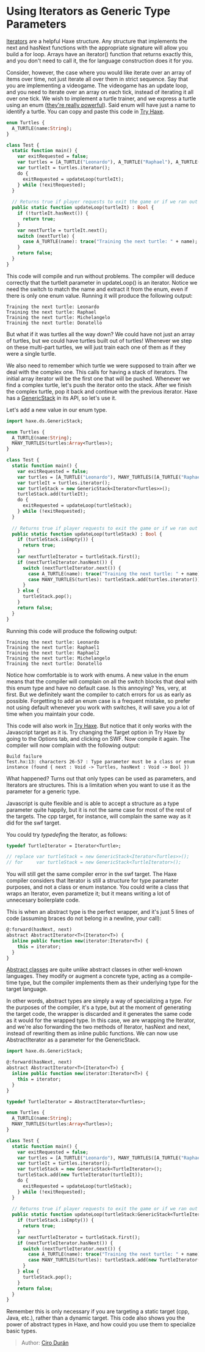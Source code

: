 [tags]: / "abstract-type,type-params,iterator"

# Using Iterators as Generic Type Parameters

[Iterators](https://haxe.org/manual/lf-iterators.html) are a helpful Haxe structure. Any structure that implements the next and hasNext functions with the appropriate signature will allow you build a for loop. Arrays have an iterator() function that returns exactly this, and you don't need to call it, the for language construction does it for you.

Consider, however, the case where you would like iterate over an array of items over time, not just iterate all over them in strict sequence. Say that you are implementing a videogame. The videogame has an update loop, and you need to iterate over an array on each tick, instead of iterating it all over one tick. We wish to implement a turtle trainer, and we express a turtle using an enum ([they're really powerful](http://code.haxe.org/category/beginner/enum-adt.html)). Said enum will have just a name to identify a turtle. You can copy and paste this code in [Try Haxe](https://try.haxe.org/).

```haxe
enum Turtles {
  A_TURTLE(name:String);
}

class Test {
  static function main() {
    var exitRequested = false;
    var turtles = [A_TURTLE("Leonardo"), A_TURTLE("Raphael"), A_TURTLE("Michelangelo"), A_TURTLE("Donatello")];
    var turtleIt = turtles.iterator();
    do {
      exitRequested = updateLoop(turtleIt);
    } while (!exitRequested);
  }
  
  // Returns true if player requests to exit the game or if we ran out of turtles
  public static function updateLoop(turtleIt) : Bool {
    if (!turtleIt.hasNext()) {
      return true;
    }
    var nextTurtle = turtleIt.next();
    switch (nextTurtle) {
      case A_TURTLE(name): trace("Training the next turtle: " + name);
    }
    return false;
  }
}
```

This code will compile and run without problems. The compiler will deduce correctly that the turtleIt parameter in updateLoop() is an iterator. Notice we need the switch to match the name and extract it from the enum, even if there is only one enum value. Running it will produce the following output:

```
Training the next turtle: Leonardo
Training the next turtle: Raphael
Training the next turtle: Michelangelo
Training the next turtle: Donatello
```

But what if it was turtles all the way down? We could have not just an array of turtles, but we could have turtles built out of turtles! Whenever we step on these multi-part turtles, we will just train each one of them as if they were a single turtle.

We also need to remember which turtle we were supposed to train after we deal with the complex one. This calls for having a stack of iterators. The initial array iterator will be the first one that will be pushed. Whenever we find a complex turtle, let's push the iterator onto the stack. After we finish the complex turtle, pop it back and continue with the previous iterator. Haxe has a [GenericStack](http://api.haxe.org/haxe/ds/GenericStack.html) in its API, so let's use it. 

Let's add a new value in our enum type.

```haxe
import haxe.ds.GenericStack;

enum Turtles {
  A_TURTLE(name:String);
  MANY_TURTLES(turtles:Array<Turtles>);
}

class Test {
  static function main() {
    var exitRequested = false;
    var turtles = [A_TURTLE("Leonardo"), MANY_TURTLES([A_TURTLE("Raphael1"), A_TURTLE("Raphael2")]), A_TURTLE("Michelangelo"), A_TURTLE("Donatello")];
    var turtleIt = turtles.iterator();
    var turtleStack = new GenericStack<Iterator<Turtles>>();
    turtleStack.add(turtleIt);
    do {
      exitRequested = updateLoop(turtleStack);
    } while (!exitRequested);
  }
  
  // Returns true if player requests to exit the game or if we ran out of turtles
  public static function updateLoop(turtleStack) : Bool {
    if (turtleStack.isEmpty()) {
      return true;
    }
    var nextTurtleIterator = turtleStack.first();
    if (nextTurtleIterator.hasNext()) {
      switch (nextTurtleIterator.next()) {
        case A_TURTLE(name): trace("Training the next turtle: " + name);
        case MANY_TURTLES(turtles): turtleStack.add(turtles.iterator());
      }
    } else {
      turtleStack.pop();
    }
    return false;
  }
}
```

Running this code will produce the following output:

```
Training the next turtle: Leonardo
Training the next turtle: Raphael1
Training the next turtle: Raphael2
Training the next turtle: Michelangelo
Training the next turtle: Donatello
```

Notice how comfortable is to work with enums. A new value in the enum means that the compiler will complain on all the switch blocks that deal with this enum type and have no default case. Is this annoying? Yes, very, at first. But we definitely want the compiler to catch errors for us as early as possible. Forgetting to add an enum case is a frequent mistake, so prefer not using default whenever you work with switches, it will save you a lot of time when you maintain your code.

This code will also work in [Try Haxe](https://try.haxe.org/). But notice that it only works with the Javascript target as it is. Try changing the Target option in Try Haxe by going to the Options tab, and clicking on SWF. Now compile it again. The compiler will now complain with the following output:

```
Build failure
Test.hx:13: characters 26-57 : Type parameter must be a class or enum instance (found { next : Void -> Turtles, hasNext : Void -> Bool })
```

What happened? Turns out that only types can be used as parameters, and Iterators are structures. This is a limitation when you want to use it as the parameter for a generic type.

Javascript is quite flexible and is able to accept a structure as a type parameter quite happily, but it is not the same case for most of the rest of the targets. The cpp target, for instance, will complain the same way as it did for the swf target.

You could try *typedef*ing the Iterator, as follows:

```haxe
typedef TurtleIterator = Iterator<Turtle>;

// replace var turtleStack = new GenericStack<Iterator<Turtles>>();
// for     var turtleStack = new GenericStack<TurtleIterator>();
```

You will still get the same compiler error in the swf target. The Haxe compiler considers that Iterator is still a structure for type parameter purposes, and not a class or enum instance. You could write a class that wraps an Iterator, even parametize it; but it means writing a lot of unnecesary boilerplate code.

This is when an abstract type is the perfect wrapper, and it's just 5 lines of code (assuming braces do not belong in a newline, your call):

```haxe
@:forward(hasNext, next)
abstract AbstractIterator<T>(Iterator<T>) {
  inline public function new(iterator:Iterator<T>) {
    this = iterator;
  }
}
```

[Abstract classes](https://haxe.org/manual/types-abstract.html) are quite unlike abstract classes in other well-known languages. They modify or augment a concrete type, acting as a compile-time type, but the compiler implements them as their underlying type for the target language.

In other words, abstract types are simply a way of specializing a type. For the purposes of the compiler, it's a type, but at the moment of generating the target code, the wrapper is discarded and it generates the same code as it would for the wrapped type. In this case, we are wrapping the Iterator, and we're also forwarding the two methods of Iterator, hasNext and next, instead of rewriting them as inline public functions. We can now use AbstractIterator as a parameter for the GenericStack.

```haxe
import haxe.ds.GenericStack;

@:forward(hasNext, next)
abstract AbstractIterator<T>(Iterator<T>) {
  inline public function new(iterator:Iterator<T>) {
    this = iterator;
  }
}

typedef TurtleIterator = AbstractIterator<Turtles>;

enum Turtles {
  A_TURTLE(name:String);
  MANY_TURTLES(turtles:Array<Turtles>);
}

class Test {
  static function main() {
    var exitRequested = false;
    var turtles = [A_TURTLE("Leonardo"), MANY_TURTLES([A_TURTLE("Raphael1"), A_TURTLE("Raphael2")]), A_TURTLE("Michellangelo"), A_TURTLE("Donatello")];
    var turtleIt = turtles.iterator();
    var turtleStack = new GenericStack<TurtleIterator>();
    turtleStack.add(new TurtleIterator(turtleIt));
    do {
      exitRequested = updateLoop(turtleStack);
    } while (!exitRequested);
  }
  
  // Returns true if player requests to exit the game or if we ran out of turtles
  public static function updateLoop(turtleStack:GenericStack<TurtleIterator>) : Bool {
    if (turtleStack.isEmpty()) {
      return true;
    }
    var nextTurtleIterator = turtleStack.first();
    if (nextTurtleIterator.hasNext()) {
      switch (nextTurtleIterator.next()) {
        case A_TURTLE(name): trace("Training the next turtle: " + name);
        case MANY_TURTLES(turtles): turtleStack.add(new TurtleIterator(turtles.iterator()));
      }
    } else {
      turtleStack.pop();
    }
    return false;
  }
}
```

Remember this is only necessary if you are targeting a static target (cpp, Java, etc.), rather than a dynamic target. This code also shows you the power of abstract types in Haxe, and how could you use them to specialize basic types.

> Author: [Ciro Durán](https://github.com/chiguire)
